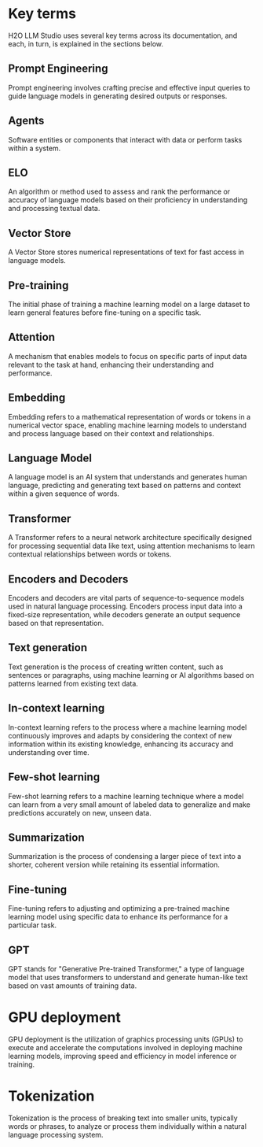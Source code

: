 # Key terms 

H2O LLM Studio uses several key terms across its documentation, and each, in turn, is explained in the sections below.

## Prompt Engineering

Prompt engineering involves crafting precise and effective input queries to guide language models in generating desired outputs or responses.

## Agents

Software entities or components that interact with data or perform tasks within a system.

## ELO

An algorithm or method used to assess and rank the performance or accuracy of language models based on their proficiency in understanding and processing textual data.

## Vector Store

A Vector Store stores numerical representations of text for fast access in language models.

## Pre-training 

The initial phase of training a machine learning model on a large dataset to learn general features before fine-tuning on a specific task.

## Attention

A mechanism that enables models to focus on specific parts of input data relevant to the task at hand, enhancing their understanding and performance.

## Embedding

Embedding refers to a mathematical representation of words or tokens in a numerical vector space, enabling machine learning models to understand and process language based on their context and relationships.

## Language Model

A language model is an AI system that understands and generates human language, predicting and generating text based on patterns and context within a given sequence of words.

## Transformer

A Transformer refers to a neural network architecture specifically designed for processing sequential data like text, using attention mechanisms to learn contextual relationships between words or tokens.

## Encoders and Decoders

Encoders and decoders are vital parts of sequence-to-sequence models used in natural language processing. Encoders process input data into a fixed-size representation, while decoders generate an output sequence based on that representation.

##  Text generation

Text generation is the process of creating written content, such as sentences or paragraphs, using machine learning or AI algorithms based on patterns learned from existing text data.

## In-context learning

In-context learning refers to the process where a machine learning model continuously improves and adapts by considering the context of new information within its existing knowledge, enhancing its accuracy and understanding over time.

## Few-shot learning

Few-shot learning refers to a machine learning technique where a model can learn from a very small amount of labeled data to generalize and make predictions accurately on new, unseen data.

## Summarization

Summarization is the process of condensing a larger piece of text into a shorter, coherent version while retaining its essential information.

## Fine-tuning

Fine-tuning refers to adjusting and optimizing a pre-trained machine learning model using specific data to enhance its performance for a particular task.

## GPT

GPT stands for "Generative Pre-trained Transformer," a type of language model that uses transformers to understand and generate human-like text based on vast amounts of training data.

# GPU deployment

GPU deployment is the utilization of graphics processing units (GPUs) to execute and accelerate the computations involved in deploying machine learning models, improving speed and efficiency in model inference or training.

# Tokenization

Tokenization is the process of breaking text into smaller units, typically words or phrases, to analyze or process them individually within a natural language processing system.